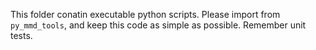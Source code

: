 This folder conatin executable python scripts. Please import from `py_mmd_tools`, and keep this code as simple as possible. Remember unit tests.
